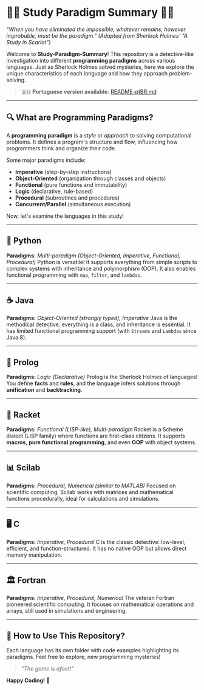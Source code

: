 # 🕵️‍♂️ Study Paradigm Summary 🕵️‍♀️

*"When you have eliminated the impossible, whatever remains, however improbable, must be the paradigm."*
*(Adapted from Sherlock Holmes' "A Study in Scarlet")*

Welcome to **Study-Paradigm-Summary**! This repository is a detective-like investigation into different **programming paradigms** across various languages. Just as Sherlock Holmes solved mysteries, here we explore the unique characteristics of each language and how they approach problem-solving.

> 🇧🇷 **Portuguese version available**: [README-ptBR.md](README-ptBR.md)

---

## 🔍 **What are Programming Paradigms?**

A **programming paradigm** is a *style* or *approach* to solving computational problems. It defines a program's structure and flow, influencing how programmers think and organize their code.

Some major paradigms include:
- **Imperative** (step-by-step instructions)
- **Object-Oriented** (organization through classes and objects)
- **Functional** (pure functions and immutability)
- **Logic** (declarative, rule-based)
- **Procedural** (subroutines and procedures)
- **Concurrent/Parallel** (simultaneous execution)

Now, let's examine the languages in this study!

---

## 🐍 **Python**
**Paradigms:** *Multi-paradigm (Object-Oriented, Imperative, Functional, Procedural)*
Python is versatile! It supports everything from simple scripts to complex systems with inheritance and polymorphism (OOP). It also enables functional programming with `map`, `filter`, and `lambdas`.

---

## ☕ **Java**
**Paradigms:** *Object-Oriented (strongly typed), Imperative*
Java is the methodical detective: everything is a class, and inheritance is essential. It has limited functional programming support (with `Streams` and `Lambdas` since Java 8).

---

## 🧠 **Prolog**
**Paradigms:** *Logic (Declarative)*
Prolog is the Sherlock Holmes of languages! You define **facts** and **rules**, and the language infers solutions through **unification** and **backtracking**.

---

## 🎻 **Racket**
**Paradigms:** *Functional (LISP-like), Multi-paradigm*
Racket is a Scheme dialect (LISP family) where functions are first-class citizens. It supports **macros**, **pure functional programming**, and even **OOP** with object systems.

---

## 📊 **Scilab**
**Paradigms:** *Procedural, Numerical (similar to MATLAB)*
Focused on scientific computing, Scilab works with matrices and mathematical functions procedurally, ideal for calculations and simulations.

---

## 🖥️ **C**
**Paradigms:** *Imperative, Procedural*
C is the classic detective: low-level, efficient, and function-structured. It has no native OOP but allows direct memory manipulation.

---

## 🏛️ **Fortran**
**Paradigms:** *Imperative, Procedural, Numerical*
The veteran Fortran pioneered scientific computing. It focuses on mathematical operations and arrays, still used in simulations and engineering.

---

## 🎩 **How to Use This Repository?**
Each language has its own folder with code examples highlighting its paradigms. Feel free to explore, new programming mysteries!

> *"The game is afoot!"*

**Happy Coding!** 🚀
